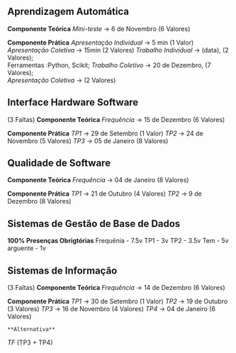 ## Aprendizagem Automática
  **Componente Teórica**
 *Mini-teste* -> 6 de Novembro (6 Valores)
 
 **Componente Prática**
*Apresentação Individual* -> 5 min (1 Valor)
*Apresentação Coletiva* -> 15min (2 Valores)
	*Trabalho Individual* -> (data), (2 Valores);   
		Ferramentas :Python, Scikit;
	*Trabalho Coletivo* -> 20 de Dezembro, (7 Valores);   
		 *Apresentação Coletiva* -> (2 Valores)
		 
## Interface Hardware Software
(3 Faltas)
  **Componente Teórica**
 *Frequência* -> 15 de Dezembro (6 Valores)
 
 **Componente Prática**
*TP1* ->  29 de Setembro (1 Valor)
*TP2* ->  24 de Novembro (5 Valores)
*TP3* ->  05 de Janeiro (8 Valores)

## Qualidade de Software
**Componente Teórica**
 *Frequência* -> 04 de Janeiro (8 Valores)
 
 **Componente Prática**
*TP1* ->  21 de Outubro (4 Valores)
*TP2* ->  9 de Dezembro (8 Valores)

## Sistemas de Gestão de Base de Dados
**100% Presenças Obrigtórias**
Frequênia - 7.5v
TP1 - 3v
TP2 - 3.5v
Tem - 5v
arguente - 1v
## Sistemas de Informação
(3 Faltas)
  **Componente Teórica**
 *Frequência* -> 14 de Dezembro (6 Valores)
 
 **Componente Prática**
*TP1* ->  30 de Setembro (1 Valor)
*TP2* ->  19 de Outubro (3 Valores)
*TP3* ->  16 de Novembro (4 Valores)
*TP4* ->  04 de Janeiro (6 Valores)

	**Alternativa**
*TF* (TP3 + TP4) 